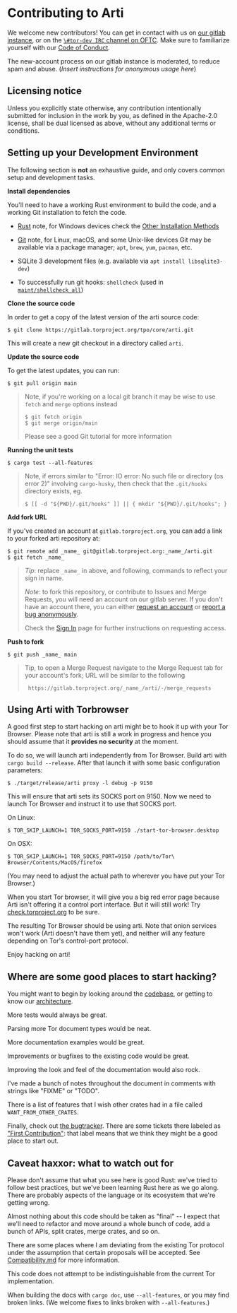 # Contributing to Arti

We welcome new contributors!  You can get in contact with us on
[our gitlab instance](https://gitlab.torproject.org/), or on the
[`\#tor-dev IRC` channel on OFTC](https://www.torproject.org/contact/).
Make sure to familiarize yourself with our
[Code of Conduct](https://gitweb.torproject.org/community/policies.git/plain/code_of_conduct.txt).

The new-account process on our gitlab instance is moderated, to reduce
spam and abuse.  (*Insert instructions for anonymous usage here*)

## Licensing notice

Unless you explicitly state otherwise, any contribution intentionally
submitted for inclusion in the work by you, as defined in the Apache-2.0
license, shall be dual licensed as above, without any additional terms or
conditions.

## Setting up your Development Environment

The following section is **not** an exhaustive guide, and only covers common
setup and development tasks.

**Install dependencies**

You'll need to have a working Rust environment to build the code, and a
working Git installation to fetch the code.

- [Rust](https://www.rust-lang.org/tools/install) note, for Windows devices
  check the
  [Other Installation Methods](https://forge.rust-lang.org/infra/other-installation-methods.html)

- [Git](https://git-scm.com/downloads) note, for Linux, macOS, and some
  Unix-like devices Git may be available via a package manager; `apt`, `brew`,
  `yum`, `pacman`, etc.

- SQLite 3 development files (e.g. available via `apt install libsqlite3-dev`)
  
- To successfully run git hooks: `shellcheck` (used in [`maint/shellcheck_all`](./maint/shellcheck_all))

**Clone the source code**

In order to get a copy of the latest version of the arti source code:

    $ git clone https://gitlab.torproject.org/tpo/core/arti.git

This will create a new git checkout in a directory called `arti`.

**Update the source code**

To get the latest updates, you can run:

    $ git pull origin main

> Note, if you're working on a local git branch it may be wise to use `fetch`
> and `merge` options instead
>
>     $ git fetch origin
>     $ git merge origin/main
>
> Please see a good Git tutorial for more information

**Running the unit tests**

    $ cargo test --all-features

> Note, if errors similar to "Error: IO error: No such file or directory (os
> error 2)" involving `cargo-husky`, then check that the `.git/hooks`
> directory exists, eg.
>
>     $ [[ -d "${PWD}/.git/hooks" ]] || { mkdir "${PWD}/.git/hooks"; }

**Add fork URL**

If you've created an account at `gitlab.torproject.org`, you can add a
link to your forked arti repository at:

    $ git remote add _name_ git@gitlab.torproject.org:_name_/arti.git
    $ git fetch _name_

> *Tip*: replace `_name_` in above, and following, commands to reflect your sign
> in name.
>
> *Note*: to fork this repository, or contribute to Issues and Merge Requests,
> you will need an account on our gitlab server.  If you don't have an
> account there, you can either
> [request an account](https://gitlab.onionize.space/) or
> [report a bug anonymously](https://anonticket.onionize.space/).
>
> Check the
> [Sign In](https://gitlab.torproject.org/users/sign_in?redirect_to_referer=yes)
> page for further instructions on requesting access.

**Push to fork**

    $ git push _name_ main

> Tip, to open a Merge Request navigate to the Merge Request tab for your
> account's fork; URL will be similar to the following
>
>      https://gitlab.torproject.org/_name_/arti/-/merge_requests

## Using Arti with Torbrowser

A good first step to start hacking on arti might be to hook it up with your
Tor Browser. Please note that arti is still a work in progress and hence you
should assume that it **provides no security** at the moment.

To do so, we will launch arti independently from Tor Browser. Build arti with
`cargo build --release`.  After that launch it with some basic
configuration parameters:

    $ ./target/release/arti proxy -l debug -p 9150

This will ensure that arti sets its SOCKS port on 9150. Now we need to launch
Tor Browser and instruct it to use that SOCKS port.

On Linux:

    $ TOR_SKIP_LAUNCH=1 TOR_SOCKS_PORT=9150 ./start-tor-browser.desktop

On OSX:

    $ TOR_SKIP_LAUNCH=1 TOR_SOCKS_PORT=9150 /path/to/Tor\ Browser/Contents/MacOS/firefox

(You may need to adjust the actual path to wherever you have put your Tor
Browser.)

When you start Tor browser, it will give you a big red error page because
Arti isn't offering it a control port interface.  But it will still work!
Try [check.torproject.org](https://check.torproject.org/) to be sure.

The resulting Tor Browser should be using arti.  Note that onion services
won't work (Arti doesn't have them yet), and neither will any feature
depending on Tor's control-port protocol.

Enjoy hacking on arti!

## Where are some good places to start hacking?

You might want to begin by looking around the
[codebase](https://gitlab.torproject.org/tpo/core/arti/), or getting to
know our [architecture](./doc/Architecture.md).

More tests would always be great.

Parsing more Tor document types would be neat.

More documentation examples would be great.

Improvements or bugfixes to the existing code would be great.

Improving the look and feel of the documentation would also rock.

I've made a bunch of notes throughout the document in comments with strings
like "FIXME" or "TODO".

There is a list of features that I wish other crates had in a file called
`WANT_FROM_OTHER_CRATES`.

Finally, check out
[the bugtracker](https://gitlab.torproject.org/tpo/core/arti/-/issues).
There are some tickets there labeled as
["First Contribution"](https://gitlab.torproject.org/tpo/core/arti/-/issues?scope=all&utf8=%E2%9C%93&state=opened&label_name[]=First%20Contribution):
that label means that we think they might be a good place to start out.

## Caveat haxxor: what to watch out for

Please don't assume that what you see here is good Rust: we've tried to
follow best practices, but we've been learning Rust here as we go along.
There are probably aspects of the language or its ecosystem that we're
getting wrong.

Almost nothing about this code should be taken as "final" -- I expect
that we'll need to refactor and move around a whole bunch of code, add a
bunch of APIs, split crates, merge crates, and so on.

There are some places where I am deviating from the existing Tor
protocol under the assumption that certain proposals will be
accepted.  See [Compatibility.md](./doc/Compatibility.md) for more
information.

This code does not attempt to be indistinguishable from the current Tor
implementation.

When building the docs with `cargo doc`, use `--all-features`, or you may
find broken links.  (We welcome fixes to links broken with `--all-features`.)

